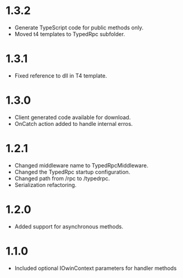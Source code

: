 ﻿# 1.3.2
- Generate TypeScript code for public methods only.
- Moved t4 templates to TypedRpc subfolder.

# 1.3.1
- Fixed reference to dll in T4 template.

# 1.3.0
- Client generated code available for download.
- OnCatch action added to handle internal erros.

# 1.2.1
- Changed middleware name to TypedRpcMiddleware.
- Changed the TypedRpc startup configuration.
- Changed path from /rpc to /typedrpc.
- Serialization refactoring.

# 1.2.0
- Added support for asynchronous methods.

# 1.1.0
- Included optional IOwinContext parameters for handler methods
